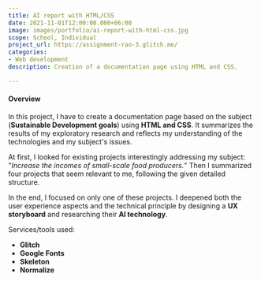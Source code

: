 ```yaml
---
title: AI report with HTML/CSS
date: 2021-11-01T12:00:00.000+06:00
image: images/portfolio/ai-report-with-html-css.jpg
scope: School, Individual
project_url: https://assignment-rao-3.glitch.me/
categories:
- Web development
description: Creation of a documentation page using HTML and CSS.

---
```

#### Overview

In this project, I have to create a documentation page based on the subject (**Sustainable Development goals**) using **HTML and CSS**. It summarizes the results of my exploratory research and reflects my understanding of the technologies and my subject's issues.

At first, I looked for existing projects interestingly addressing my subject: "_Increase the incomes of small-scale food producers._" Then I summarized four projects that seem relevant to me, following the given detailed structure.

In the end, I focused on only one of these projects. I deepened both the user experience aspects and the technical principle by designing a **UX storyboard** and researching their **AI technology**.

Services/tools used:

* **Glitch**
* **Google Fonts**
* **Skeleton**
* **Normalize**
